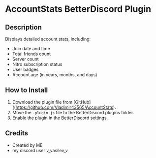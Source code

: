 # AccountStats BetterDiscord Plugin

## Description
Displays detailed account stats, including:
- Join date and time
- Total friends count
- Server count
- Nitro subscription status
- User badges
- Account age (in years, months, and days)

## How to Install
1. Download the plugin file from [GitHub]((https://github.com/Vladimir43565/AccountStats).
2. Move the `.plugin.js` file to the BetterDiscord plugins folder.
3. Enable the plugin in the BetterDiscord settings.

## Credits
- Created by ME
- my discord user v_vasilev_v
